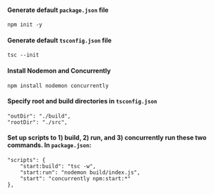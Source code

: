 #### Generate default `package.json` file
    npm init -y

#### Generate default `tsconfig.json` file
    tsc --init

#### Install Nodemon and Concurrently
    npm install nodemon concurrently

#### Specify root and build directories in `tsconfig.json`
    "outDir": "./build",
    "rootDir": "./src",

#### Set up scripts to 1) build, 2) run, and 3) concurrently run these two commands. In `package.json`:
    "scripts": {
        "start:build": "tsc -w",
        "start:run": "nodemon build/index.js",
        "start": "concurrently npm:start:*"
    },
